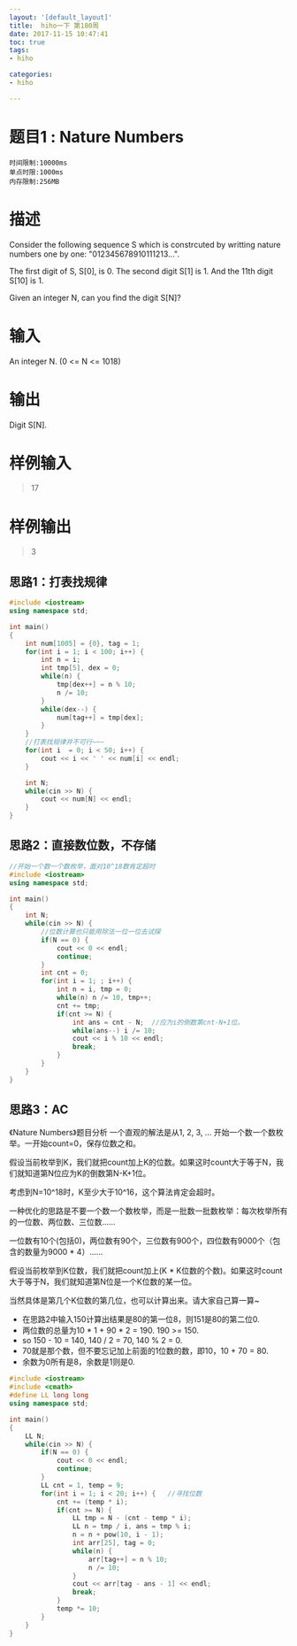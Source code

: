 ```yaml
---
layout: '[default_layout]'   
title:  hiho一下 第180周           
date: 2017-11-15 10:47:41  
toc: true                  
tags:                        
- hiho

categories:                  
- hiho

---
```

# 题目1 : Nature Numbers
    时间限制:10000ms
    单点时限:1000ms
    内存限制:256MB

# 描述
Consider the following sequence S which is constrcuted by writting nature numbers one by one: "012345678910111213...".

The first digit of S, S[0], is 0. The second digit S[1] is 1. And the 11th digit S[10] is 1.

Given an integer N, can you find the digit S[N]? 
<!--more-->
# 输入
An integer N. (0 <= N <= 1018)

# 输出
Digit S[N].

# 样例输入
>17

# 样例输出
> 3

## 思路1：打表找规律
```C++
#include <iostream>
using namespace std;

int main()
{
    int num[1005] = {0}, tag = 1;
    for(int i = 1; i < 100; i++) {
        int n = i;
        int tmp[5], dex = 0;
        while(n) {
            tmp[dex++] = n % 10;
            n /= 10;
        }
        while(dex--) {
            num[tag++] = tmp[dex];
        }
    }
    //打表找规律并不可行~~~
    for(int i  = 0; i < 50; i++) {
        cout << i << ' ' << num[i] << endl;
    }

    int N;
    while(cin >> N) {
        cout << num[N] << endl;
    }
}
```

## 思路2：直接数位数，不存储
```C++
//开始一个数一个数枚举，面对10^18数肯定超时
#include <iostream>
using namespace std;

int main()
{
    int N;
    while(cin >> N) {
        //位数计算也只能用除法一位一位去试探
        if(N == 0) {
            cout << 0 << endl;
            continue;
        }
        int cnt = 0;
        for(int i = 1; ; i++) {
            int n = i, tmp = 0;
            while(n) n /= 10, tmp++;
            cnt += tmp;
            if(cnt >= N) {
                int ans = cnt - N;  //应为i的倒数第cnt-N+1位。
                while(ans--) i /= 10;
                cout << i % 10 << endl;
                break;
            }
        }
    }
}
```

## 思路3：AC
《Nature Numbers》题目分析
一个直观的解法是从1, 2, 3, ... 开始一个数一个数枚举。一开始count=0，保存位数之和。

假设当前枚举到K，我们就把count加上K的位数。如果这时count大于等于N，我们就知道第N位应为K的倒数第N-K+1位。

考虑到N=10^18时，K至少大于10^16，这个算法肯定会超时。

一种优化的思路是不要一个数一个数枚举，而是一批数一批数枚举：每次枚举所有的一位数、两位数、三位数……

一位数有10个(包括0)，两位数有90个，三位数有900个，四位数有9000个（包含的数量为9000 * 4）……

假设当前枚举到K位数，我们就把count加上(K * K位数的个数)。如果这时count大于等于N，我们就知道第N位是一个K位数的某一位。

当然具体是第几个K位数的第几位，也可以计算出来。请大家自己算一算~

- 在思路2中输入150计算出结果是80的第一位8，则151是80的第二位0.
- 两位数的总量为10 * 1 + 90 * 2 = 190. 190 >= 150.
- so 150 - 10 = 140, 140 / 2 = 70, 140 % 2 = 0.
- 70就是那个数，但不要忘记加上前面的1位数的数，即10，10 + 70 = 80.
- 余数为0所有是8，余数是1则是0. 

```C++
#include <iostream>
#include <cmath>
#define LL long long
using namespace std;

int main()
{
    LL N;
    while(cin >> N) {
        if(N == 0) {
            cout << 0 << endl;
            continue;
        }
        LL cnt = 1, temp = 9;
        for(int i = 1; i < 20; i++) {   //寻找位数
            cnt += (temp * i);
            if(cnt >= N) {
                LL tmp = N - (cnt - temp * i);
                LL n = tmp / i, ans = tmp % i;
                n = n + pow(10, i - 1);
                int arr[25], tag = 0;
                while(n) {
                    arr[tag++] = n % 10;
                    n /= 10;
                }
                cout << arr[tag - ans - 1] << endl;
                break;
            }
            temp *= 10;
        }
    }
}
```



